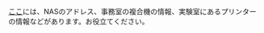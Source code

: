 [ここ](https://github.com/ElectricEnergyLaboratory/Plan/wiki/phonedir_printer_copymachine)には、NASのアドレス、事務室の複合機の情報、実験室にあるプリンターの情報などがあります。お役立てください。
